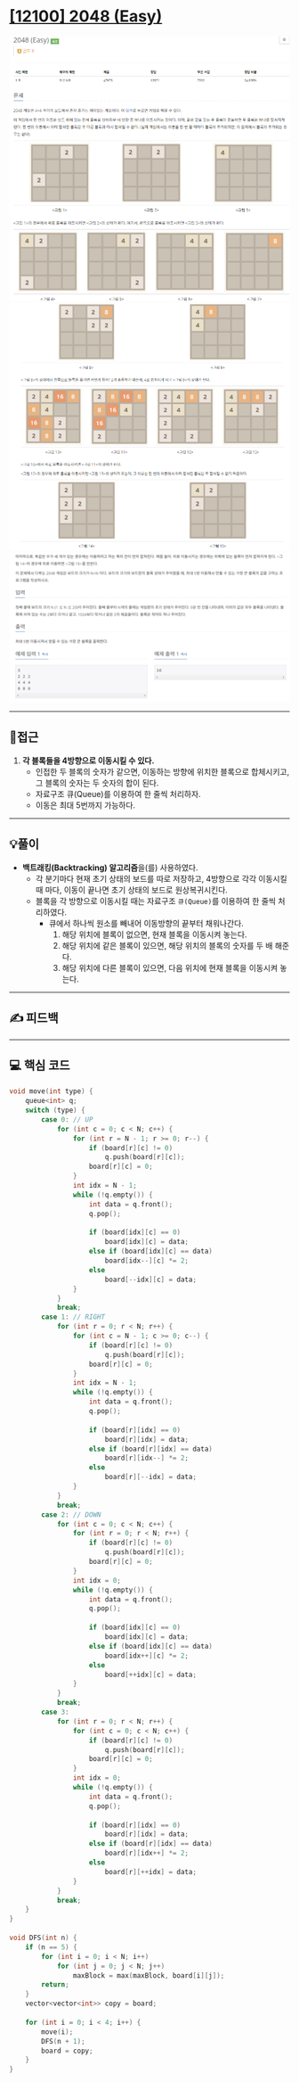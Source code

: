 # [[12100] 2048 (Easy)](https://www.acmicpc.net/problem/12100)

![](imgs/1.PNG)
![](imgs/2.PNG)
![](imgs/3.PNG)
___
## 🤔접근
1. <b>각 블록들을 4방향으로 이동시킬 수 있다.</b>
	- 인접한 두 블록의 숫자가 같으면, 이동하는 방향에 위치한 블록으로 합체시키고, 그 블록의 숫자는 두 숫자의 합이 된다.
	- 자료구조 큐(Queue)를 이용하여 한 줄씩 처리하자.
	- 이동은 최대 5번까지 가능하다.
___
## 💡풀이
- <b>백트래킹(Backtracking) 알고리즘</b>을(를) 사용하였다.
	- 각 분기마다 현재 초기 상태의 보드를 따로 저장하고, 4방향으로 각각 이동시킬 때 마다, 이동이 끝나면 초기 상태의 보드로 원상복귀시킨다.
	- 블록을 각 방향으로 이동시킬 때는 자료구조 `큐(Queue)`를 이용하여 한 줄씩 처리하였다.
		- 큐에서 하나씩 원소를 빼내어 이동방향의 끝부터 채워나간다.
			1. 해당 위치에 블록이 없으면, 현재 블록을 이동시켜 놓는다.
			2. 해당 위치에 같은 블록이 있으면, 해당 위치의 블록의 숫자를 두 배 해준다.
			3. 해당 위치에 다른 블록이 있으면, 다음 위치에 현재 블록을 이동시켜 놓는다.
___
## ✍ 피드백
___
## 💻 핵심 코드
```c++
void move(int type) {
	queue<int> q;
	switch (type) {
		case 0: // UP
			for (int c = 0; c < N; c++) {
				for (int r = N - 1; r >= 0; r--) {
					if (board[r][c] != 0)
						q.push(board[r][c]);
					board[r][c] = 0;
				}
				int idx = N - 1;
				while (!q.empty()) {
					int data = q.front();
					q.pop();
					
					if (board[idx][c] == 0)
						board[idx][c] = data;
					else if (board[idx][c] == data)
						board[idx--][c] *= 2;
					else
						board[--idx][c] = data;
				}
			}
			break;
		case 1: // RIGHT
			for (int r = 0; r < N; r++) {
				for (int c = N - 1; c >= 0; c--) {
					if (board[r][c] != 0)
						q.push(board[r][c]);
					board[r][c] = 0;
				}
				int idx = N - 1;
				while (!q.empty()) {
					int data = q.front();
					q.pop();
					
					if (board[r][idx] == 0)
						board[r][idx] = data;
					else if (board[r][idx] == data)
						board[r][idx--] *= 2;
					else
						board[r][--idx] = data;
				}
			}
			break;
		case 2: // DOWN
			for (int c = 0; c < N; c++) {
				for (int r = 0; r < N; r++) {
					if (board[r][c] != 0)
						q.push(board[r][c]);
					board[r][c] = 0;
				}
				int idx = 0;
				while (!q.empty()) {
					int data = q.front();
					q.pop();

					if (board[idx][c] == 0)
						board[idx][c] = data;
					else if (board[idx][c] == data)
						board[idx++][c] *= 2;
					else
						board[++idx][c] = data;
				}
			}
			break;
		case 3:
			for (int r = 0; r < N; r++) {
				for (int c = 0; c < N; c++) {
					if (board[r][c] != 0)
						q.push(board[r][c]);
					board[r][c] = 0;
				}
				int idx = 0;
				while (!q.empty()) {
					int data = q.front();
					q.pop();

					if (board[r][idx] == 0)
						board[r][idx] = data;
					else if (board[r][idx] == data)
						board[r][idx++] *= 2;
					else
						board[r][++idx] = data;
				}
			}
			break;
	}
}

void DFS(int n) {
	if (n == 5) {
		for (int i = 0; i < N; i++)
			for (int j = 0; j < N; j++)
				maxBlock = max(maxBlock, board[i][j]);
		return;
	}
	vector<vector<int>> copy = board;

	for (int i = 0; i < 4; i++) {
		move(i);
		DFS(n + 1);
		board = copy;
	}
}
```